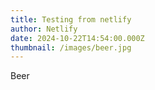 ```yaml
---
title: Testing from netlify
author: Netlify
date: 2024-10-22T14:54:00.000Z
thumbnail: /images/beer.jpg
---
```

Beer
